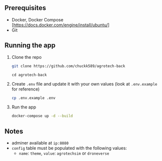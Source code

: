 ## Prerequisites
- Docker, Docker Compose [https://docs.docker.com/engine/install/ubuntu/]
- Git

## Running the app
1. Clone the repo
   ```sh
   git clone https://github.com/chuckk589/agrotech-back
   ```
   ```
   cd agrotech-back
   ```
2. Create `.env` file and update it with your own values (look at `.env.example` for reference)
   ```sh
   cp .env.example .env
   ```
3. Run the app
   ```sh
   docker-compose up -d --build
   ```

## Notes
- adminer available at `ip:8080`
- `config` table must be populated with the following values:
  - `name`: `theme`, `value`: `agrotechsim` or `droneverse`
